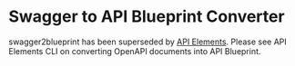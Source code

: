 # Swagger to API Blueprint Converter

swagger2blueprint has been superseded by [API Elements](https://github.com/apiaryio/api-elements.js/tree/master/packages/cli).
Please see API Elements CLI on converting OpenAPI documents into API Blueprint.
